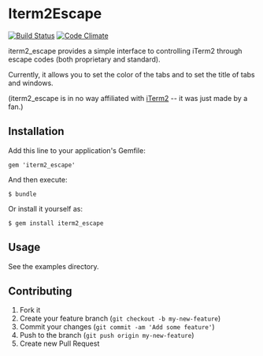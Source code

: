 # Iterm2Escape

[![Build Status](https://travis-ci.org/mark-rushakoff/iterm2_escape.png)](https://travis-ci.org/mark-rushakoff/iterm2_escape)
[![Code Climate](https://codeclimate.com/github/mark-rushakoff/iterm2_escape.png)](https://codeclimate.com/github/mark-rushakoff/iterm2_escape)

iterm2_escape provides a simple interface to controlling iTerm2 through escape codes (both proprietary and standard).

Currently, it allows you to set the color of the tabs and to set the title of tabs and windows.

(iterm2_escape is in no way affiliated with [iTerm2](https://github.com/gnachman/iTerm2) -- it was just made by a fan.)

## Installation

Add this line to your application's Gemfile:

    gem 'iterm2_escape'

And then execute:

    $ bundle

Or install it yourself as:

    $ gem install iterm2_escape

## Usage

See the examples directory.

## Contributing

1. Fork it
2. Create your feature branch (`git checkout -b my-new-feature`)
3. Commit your changes (`git commit -am 'Add some feature'`)
4. Push to the branch (`git push origin my-new-feature`)
5. Create new Pull Request
